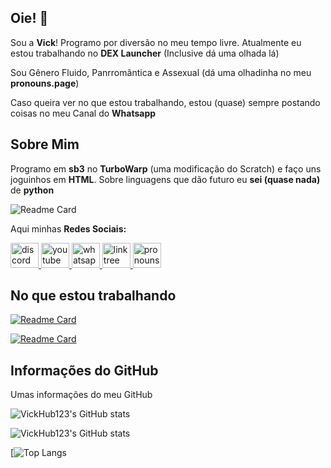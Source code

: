## Oie! 💖

Sou a **Vick**! Programo por diversão no meu tempo livre. Atualmente eu estou trabalhando no **DEX Launcher** (Inclusive dá uma olhada lá) 

Sou Gênero Fluido, Panrromântica e Assexual (dá uma olhadinha no meu **pronouns.page**) 

Caso queira ver no que estou trabalhando, estou (quase) sempre postando coisas no meu Canal do **Whatsapp**

## Sobre Mim

Programo em **sb3** no **TurboWarp** (uma modificação do Scratch) e faço uns joguinhos em **HTML**. Sobre linguagens que dão futuro eu **sei (quase nada)** de **python**

![Readme Card](https://skillicons.dev/icons?i=html,github&perline=8)

Aqui minhas **Redes Sociais:**

<div align="left">
  <a href="https://discord.gg/m2dHF8TkRg" target="_blank">
    <img src="https://raw.githubusercontent.com/maurodesouza/profile-readme-generator/master/src/assets/icons/social/discord/default.svg" width="45" height="40" alt="discord logo"  />
  </a>
  <a href="https://www.youtube.com/@VickTheCool1" target="_blank">
    <img src="https://raw.githubusercontent.com/maurodesouza/profile-readme-generator/master/src/assets/icons/social/youtube/default.svg" width="45" height="40" alt="youtube logo"  />
  </a>
  <a href="https://whatsapp.com/channel/0029Vb67214D8SDttnE4bP13" target="_blank">
    <img src="https://raw.githubusercontent.com/maurodesouza/profile-readme-generator/master/src/assets/icons/social/whatsapp/default.svg" width="45" height="40" alt="whatsapp logo"  />
  </a>
  <a href="https://linktr.ee/VickTheCool" target="_blank">
    <img src="https://raw.githubusercontent.com/maurodesouza/profile-readme-generator/master/src/assets/icons/social/linktree/default.svg" width="45" height="40" alt="linktree logo"  />
  </a>
  <a href="https://pt.pronouns.page/@VickTheCool">
    <img src="https://raw.githubusercontent.com/maurodesouza/profile-readme-generator/master/src/assets/icons/social/youtube/defaulte.svg" width="45" height="40" alt="pronouns page logo"  />
  </a>
</div>


## No que estou trabalhando

[![Readme Card](https://github-readme-stats.vercel.app/api/pin/?username=VickHub123&repo=dex_launcher&theme=dark)](https://github.com/VickHub123/dex_launcher)

[![Readme Card](https://github-readme-stats.vercel.app/api/pin/?username=VickHub123&repo=ajuurso-game2&theme=dark)](https://github.com/VickHub123/ajuurso-game2)

## Informações do GitHub
Umas informações do meu GitHub

![VickHub123's GitHub stats](https://github-readme-streak-stats.herokuapp.com/?user=VickHub123&&theme=dark)

![VickHub123's GitHub stats](https://github-readme-stats.vercel.app/api?username=VickHub123&show_icons=true&theme=dark)

[![Top Langs](https://github-readme-stats.vercel.app/api/top-langs/?username=VickHub123&layout=compact&theme=dark)
